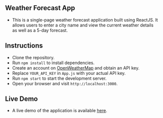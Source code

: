 ## Weather Forecast App

- This is a single-page weather forecast application built using ReactJS. It allows users to enter a city name and view the current weather details as well as a 5-day forecast.

## Instructions

- Clone the repository.
-  Run `npm install` to install dependencies.
-  Create an account on [OpenWeatherMap](https://openweathermap.org/) and obtain an API key.
- Replace `YOUR_API_KEY` in `App.js` with your actual API key.
- Run `npm start` to start the development server.
- Open your browser and visit `http://localhost:3000`.

## Live Demo

- A live demo of the application is available [here](#).

 
 
